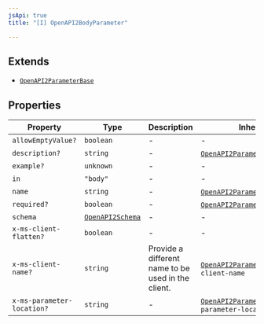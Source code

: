 ```yaml
---
jsApi: true
title: "[I] OpenAPI2BodyParameter"

---
```

## Extends

- [`OpenAPI2ParameterBase`](OpenAPI2ParameterBase.md)

## Properties

| Property | Type | Description | Inherited from |
| ------ | ------ | ------ | ------ |
| `allowEmptyValue?` | `boolean` | - | - |
| `description?` | `string` | - | [`OpenAPI2ParameterBase`](OpenAPI2ParameterBase.md).`description` |
| `example?` | `unknown` | - | - |
| `in` | `"body"` | - | - |
| `name` | `string` | - | [`OpenAPI2ParameterBase`](OpenAPI2ParameterBase.md).`name` |
| `required?` | `boolean` | - | [`OpenAPI2ParameterBase`](OpenAPI2ParameterBase.md).`required` |
| `schema` | [`OpenAPI2Schema`](../type-aliases/OpenAPI2Schema.md) | - | - |
| `x-ms-client-flatten?` | `boolean` | - | - |
| `x-ms-client-name?` | `string` | Provide a different name to be used in the client. | [`OpenAPI2ParameterBase`](OpenAPI2ParameterBase.md).`x-ms-client-name` |
| `x-ms-parameter-location?` | `string` | - | [`OpenAPI2ParameterBase`](OpenAPI2ParameterBase.md).`x-ms-parameter-location` |
